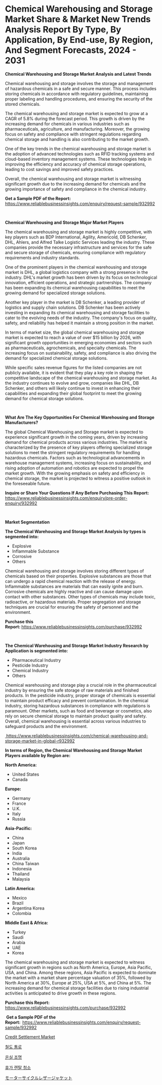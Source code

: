 <p><h1>Chemical Warehousing and Storage Market Share & Market New Trends Analysis Report By Type, By Application, By End-use, By Region, And Segment Forecasts, 2024 - 2031</h1></p><p><strong>Chemical Warehousing and Storage Market Analysis and Latest Trends</strong></p>
<p><p>Chemical warehousing and storage involves the storage and management of hazardous chemicals in a safe and secure manner. This process includes storing chemicals in accordance with regulatory guidelines, maintaining proper labeling and handling procedures, and ensuring the security of the stored chemicals.</p><p>The chemical warehousing and storage market is expected to grow at a CAGR of 5.8% during the forecast period. This growth is driven by the increasing demand for chemicals in various industries such as pharmaceuticals, agriculture, and manufacturing. Moreover, the growing focus on safety and compliance with stringent regulations regarding chemical storage and handling is also contributing to the market growth.</p><p>One of the key trends in the chemical warehousing and storage market is the adoption of advanced technologies such as RFID tracking systems and cloud-based inventory management systems. These technologies help in improving the efficiency and accuracy of chemical storage operations, leading to cost savings and improved safety practices.</p><p>Overall, the chemical warehousing and storage market is witnessing significant growth due to the increasing demand for chemicals and the growing importance of safety and compliance in the chemical industry.</p></p>
<p><strong>Get a Sample PDF of the Report:&nbsp;</strong> <a href="https://www.reliablebusinessinsights.com/enquiry/request-sample/932992">https://www.reliablebusinessinsights.com/enquiry/request-sample/932992</a></p>
<p>&nbsp;</p>
<p><strong>Chemical Warehousing and Storage Major Market Players</strong></p>
<p><p>The chemical warehousing and storage market is highly competitive, with key players such as BDP International, Agility, Americold, DB Schenker, DHL, Ahlers, and Alfred Talke Logistic Services leading the industry. These companies provide the necessary infrastructure and services for the safe and secure storage of chemicals, ensuring compliance with regulatory requirements and industry standards.</p><p>One of the prominent players in the chemical warehousing and storage market is DHL, a global logistics company with a strong presence in the industry. DHL's market growth has been driven by its focus on technological innovation, efficient operations, and strategic partnerships. The company has been expanding its chemical warehousing capabilities to meet the growing demand for specialized storage solutions.</p><p>Another key player in the market is DB Schenker, a leading provider of logistics and supply chain solutions. DB Schenker has been actively investing in expanding its chemical warehousing and storage facilities to cater to the evolving needs of the industry. The company's focus on quality, safety, and reliability has helped it maintain a strong position in the market.</p><p>In terms of market size, the global chemical warehousing and storage market is expected to reach a value of over $15 billion by 2026, with significant growth opportunities in emerging economies and sectors such as pharmaceuticals, agrochemicals, and specialty chemicals. The increasing focus on sustainability, safety, and compliance is also driving the demand for specialized chemical storage solutions.</p><p>While specific sales revenue figures for the listed companies are not publicly available, it is evident that they play a key role in shaping the competitive landscape of the chemical warehousing and storage market. As the industry continues to evolve and grow, companies like DHL, DB Schenker, and others will likely continue to invest in enhancing their capabilities and expanding their global footprint to meet the growing demand for chemical storage solutions.</p></p>
<p>&nbsp;</p>
<p><strong>What Are The Key Opportunities For Chemical Warehousing and Storage Manufacturers?</strong></p>
<p><p>The global Chemical Warehousing and Storage market is expected to experience significant growth in the coming years, driven by increasing demand for chemical products across various industries. The market is characterized by the presence of key players offering specialized storage solutions to meet the stringent regulatory requirements for handling hazardous chemicals. Factors such as technological advancements in warehouse management systems, increasing focus on sustainability, and rising adoption of automation and robotics are expected to propel the market growth. With the growing emphasis on safety and efficiency in chemical storage, the market is projected to witness a positive outlook in the foreseeable future.</p></p>
<p><strong>Inquire or Share Your Questions If Any Before Purchasing This Report:</strong> <a href="https://www.reliablebusinessinsights.com/enquiry/pre-order-enquiry/932992">https://www.reliablebusinessinsights.com/enquiry/pre-order-enquiry/932992</a></p>
<p>&nbsp;</p>
<p><strong>Market Segmentation</strong></p>
<p><strong>The Chemical Warehousing and Storage Market Analysis by types is segmented into:</strong></p>
<p><ul><li>Explosive</li><li>Inflammable Substance</li><li>Corrosive</li><li>Others</li></ul></p>
<p><p>Chemical warehousing and storage involves storing different types of chemicals based on their properties. Explosive substances are those that can undergo a rapid chemical reaction with the release of energy. Inflammable substances are materials that can easily ignite and burn. Corrosive chemicals are highly reactive and can cause damage upon contact with other substances. Other types of chemicals may include toxic, radioactive, or hazardous materials. Proper segregation and storage techniques are crucial for ensuring the safety of personnel and the environment.</p></p>
<p><strong>Purchase this Report:&nbsp;</strong><a href="https://www.reliablebusinessinsights.com/purchase/932992">https://www.reliablebusinessinsights.com/purchase/932992</a></p>
<p>&nbsp;</p>
<p><strong>The Chemical Warehousing and Storage Market Industry Research by Application is segmented into:</strong></p>
<p><ul><li>Pharmaceutical Industry</li><li>Pesticide Industry</li><li>Chemical Industry</li><li>Others</li></ul></p>
<p><p>Chemical warehousing and storage play a crucial role in the pharmaceutical industry by ensuring the safe storage of raw materials and finished products. In the pesticide industry, proper storage of chemicals is essential to maintain product efficacy and prevent contamination. In the chemical industry, storing hazardous substances in compliance with regulations is paramount. Other markets, such as food and beverage or cosmetics, also rely on secure chemical storage to maintain product quality and safety. Overall, chemical warehousing is essential across various industries to safeguard products and the environment.</p></p>
<p><a href="https://www.reliablebusinessinsights.com/chemical-warehousing-and-storage-market-in-global-r932992">&nbsp;https://www.reliablebusinessinsights.com/chemical-warehousing-and-storage-market-in-global-r932992</a></p>
<p><strong>In terms of Region, the Chemical Warehousing and Storage Market Players available by Region are:</strong></p>
<p>
    <p> <strong> North America: </strong>
        <ul>
            <li>United States</li>
            <li>Canada</li>
        </ul>
        </p> 
    <p> <strong> Europe: </strong>
        <ul>
            <li>Germany</li>
            <li>France</li>
            <li>U.K.</li>
            <li>Italy</li>
            <li>Russia</li>
        </ul>
        </p> 
    <p> <strong> Asia-Pacific: </strong>
        <ul>
            <li>China</li>
            <li>Japan</li>
            <li>South Korea</li>
            <li>India</li>
            <li>Australia</li>
            <li>China Taiwan</li>
            <li>Indonesia</li>
            <li>Thailand</li>
            <li>Malaysia</li>
        </ul>
        </p> 
    <p> <strong> Latin America: </strong>
        <ul>
            <li>Mexico</li>
            <li>Brazil</li>
            <li>Argentina Korea</li>
            <li>Colombia</li>
        </ul>
        </p> 
    <p> <strong> Middle East & Africa: </strong>
        <ul>
            <li>Turkey</li>
            <li>Saudi</li>
            <li>Arabia</li>
            <li>UAE</li>
            <li>Korea</li>
        </ul>
    </p>
    </p>
<p><p>The chemical warehousing and storage market is expected to witness significant growth in regions such as North America, Europe, Asia Pacific, USA, and China. Among these regions, Asia Pacific is expected to dominate the market with a market share percentage valuation of 35%, followed by North America at 30%, Europe at 25%, USA at 5%, and China at 5%. The increasing demand for chemical storage facilities due to rising industrial activities is anticipated to drive growth in these regions.</p></p>
<p><strong>Purchase this Report: </strong><a href="https://www.reliablebusinessinsights.com/purchase/932992">https://www.reliablebusinessinsights.com/purchase/932992</a></p>
<p>&nbsp;<strong>Get a Sample PDF of the Report:&nbsp;&nbsp;</strong><a href="https://www.reliablebusinessinsights.com/enquiry/request-sample/932992">https://www.reliablebusinessinsights.com/enquiry/request-sample/932992</a></p>
<p><strong></strong></p>
<p><p><a href="https://www.linkedin.com/pulse/credit-settlement-market-size-trends-complete-industry-1u26e?trackingId=%2BnrKzmjxU6LMFKp88cA6RA%3D%3D">Credit Settlement Market</a></p><p><a href="https://medium.com/@darrickdibbert2022/quot-%EC%84%A0%EB%A1%9C-%EA%B0%B1%EC%9B%A8%EC%9D%B4-%EC%8B%9C%EC%9E%A5-%EB%8F%99%ED%96%A5-%EB%B0%8F-%EC%8B%9C%EC%9E%A5-%EB%B6%84%EC%84%9D%EC%9D%80-2024-2031%EB%85%84%EA%B9%8C%EC%A7%80-%EC%98%88%EC%B8%A1%EB%90%A9%EB%8B%88%EB%8B%A4-quot-ab8d36131234">철도 통로</a></p><p><a href="https://medium.com/@kylevasquez266/%EC%98%A8%EC%8B%A4-%EC%A1%B0%EB%AA%85-%EC%8B%9C%EC%9E%A5-%EB%B6%84%EC%84%9D-cagr-%EC%8B%9C%EC%9E%A5-%EC%84%B8%EB%B6%84%ED%99%94-%EB%B0%8F-%EA%B8%80%EB%A1%9C%EB%B2%8C-%EC%82%B0%EC%97%85-%EA%B0%9C%EC%9A%94-c7a34ace637a">온실 조명</a></p><p><a href="https://github.com/vdhdwjyp90142/Market-Research-Report-List-2/blob/main/143650277468.md">휴가 렌탈 청소</a></p><p><a href="https://medium.com/@dixiegrimes2023/%E3%82%AA%E3%83%BC%E3%83%88%E3%83%90%E3%82%A4%E7%94%A8%E3%83%AC%E3%82%B6%E3%83%BC%E3%82%B8%E3%83%A3%E3%82%B1%E3%83%83%E3%83%88%E5%B8%82%E5%A0%B4-2031%E5%B9%B4%E3%81%BE%E3%81%A7%E3%81%AE%E3%83%88%E3%83%AC%E3%83%B3%E3%83%89-%E4%BA%88%E6%B8%AC-%E7%AB%B6%E4%BA%89%E5%88%86%E6%9E%90-6ccc895fa118">モーターサイクルレザージャケット</a></p></p>